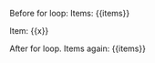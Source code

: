 <!-- xmd:set items=[1, 2] -->

Before for loop:
Items: {{items}}

<!-- xmd:for x in items -->
Item: {{x}}
<!-- xmd:endfor -->

After for loop.
Items again: {{items}}